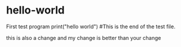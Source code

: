 # hello-world
First test program
print("hello world")
#This is the end of the test file.

this is also a change and my change is better than your change
